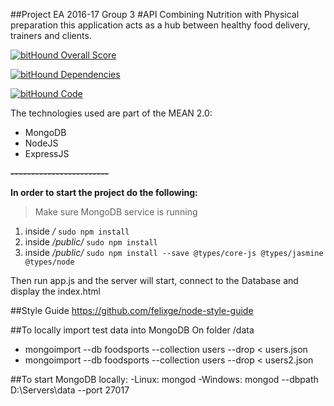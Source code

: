 ##Project EA 2016-17 Group 3
#API
Combining Nutrition with Physical preparation this application acts as a hub between healthy food delivery, trainers and clients.

[![bitHound Overall Score](https://www.bithound.io/github/grup3ea/FoodSportAPI/badges/score.svg)](https://www.bithound.io/github/grup3ea/FoodSportAPI)

[![bitHound Dependencies](https://www.bithound.io/github/grup3ea/FoodSportAPI/badges/dependencies.svg)](https://www.bithound.io/github/grup3ea/FoodSportAPI/master/dependencies/npm)

[![bitHound Code](https://www.bithound.io/github/grup3ea/FoodSportAPI/badges/code.svg)](https://www.bithound.io/github/grup3ea/FoodSportAPI)

The technologies used are part of the MEAN 2.0:
 * MongoDB
 * NodeJS
 * ExpressJS

**~~------------------------~~**

**In order to start the project do the following:**

> Make sure MongoDB service is running

 1. inside    _/_          `sudo npm install`
 2. inside _/public/_   `sudo npm install`
 3. inside _/public/_   `sudo npm install --save @types/core-js @types/jasmine @types/node`

Then run app.js and the server will start, connect to the Database and display the index.html


##Style Guide
https://github.com/felixge/node-style-guide




##To locally import test data into MongoDB
On folder /data

 - mongoimport --db foodsports --collection users --drop < users.json
 - mongoimport --db foodsports --collection users --drop < users2.json

##To start MongoDB locally:
 -Linux: mongod
 -Windows:  mongod --dbpath D:\Servers\data --port 27017
